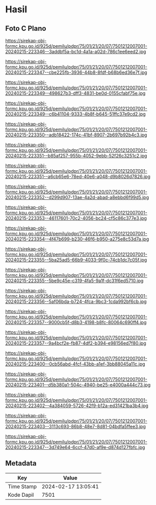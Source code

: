 # Hasil

## Foto C Plano

https://sirekap-obj-formc.kpu.go.id/925d/pemilu/pdpr/75/01/21/20/07/7501212007001-20240215-223346--3addbf5a-bc1d-4a1a-a02d-786c1ee6eed2.jpg

https://sirekap-obj-formc.kpu.go.id/925d/pemilu/pdpr/75/01/21/20/07/7501212007001-20240215-223347--cbe225fb-3936-44b8-8fdf-b68b6ed36e7f.jpg

https://sirekap-obj-formc.kpu.go.id/925d/pemilu/pdpr/75/01/21/20/07/7501212007001-20240215-223349--498627b3-dff3-4831-be0d-0155cfabf75e.jpg

https://sirekap-obj-formc.kpu.go.id/925d/pemilu/pdpr/75/01/21/20/07/7501212007001-20240215-223349--c6b41104-9333-4b8f-b645-51ffc37e9cd2.jpg

https://sirekap-obj-formc.kpu.go.id/925d/pemilu/pdpr/75/01/21/20/07/7501212007001-20240215-223350--adb18422-174c-41bf-8907-2b697b92b4c3.jpg

https://sirekap-obj-formc.kpu.go.id/925d/pemilu/pdpr/75/01/21/20/07/7501212007001-20240215-223351--b85af257-955b-4052-9ebb-52f26c3251c2.jpg

https://sirekap-obj-formc.kpu.go.id/925d/pemilu/pdpr/75/01/21/20/07/7501212007001-20240215-223351--a6cb65e6-78ed-40e6-a048-d9b8026d7826.jpg

https://sirekap-obj-formc.kpu.go.id/925d/pemilu/pdpr/75/01/21/20/07/7501212007001-20240215-223352--d299d907-13ae-4a2d-abad-a8ebbd6f99d5.jpg

https://sirekap-obj-formc.kpu.go.id/925d/pemilu/pdpr/75/01/21/20/07/7501212007001-20240215-223353--46117601-70c2-4056-bc24-cf5c86c377e3.jpg

https://sirekap-obj-formc.kpu.go.id/925d/pemilu/pdpr/75/01/21/20/07/7501212007001-20240215-223354--4f47b699-b230-46f6-b950-a275e8c53d7a.jpg

https://sirekap-obj-formc.kpu.go.id/925d/pemilu/pdpr/75/01/21/20/07/7501212007001-20240215-223355--5ba25ad5-66b9-4033-9f0c-74cb1dc7c05f.jpg

https://sirekap-obj-formc.kpu.go.id/925d/pemilu/pdpr/75/01/21/20/07/7501212007001-20240215-223355--5be9c45e-c319-4fa5-9a1f-dc31f6ed5710.jpg

https://sirekap-obj-formc.kpu.go.id/925d/pemilu/pdpr/75/01/21/20/07/7501212007001-20240215-223356--5af06bda-b724-4fca-9bc3-1cda992bf6cb.jpg

https://sirekap-obj-formc.kpu.go.id/925d/pemilu/pdpr/75/01/21/20/07/7501212007001-20240215-223357--9000cb5f-d8b3-4198-b8fc-80064c690ff4.jpg

https://sirekap-obj-formc.kpu.go.id/925d/pemilu/pdpr/75/01/21/20/07/7501212007001-20240215-223357--9a4bcf2e-fb87-4df2-b394-e98156ed7f80.jpg

https://sirekap-obj-formc.kpu.go.id/925d/pemilu/pdpr/75/01/21/20/07/7501212007001-20240215-223400--0cb56abd-4fcf-43bb-a1ef-3bb88045a11c.jpg

https://sirekap-obj-formc.kpu.go.id/925d/pemilu/pdpr/75/01/21/20/07/7501212007001-20240215-223401--d5b380a1-504c-4940-be25-e4000a444c73.jpg

https://sirekap-obj-formc.kpu.go.id/925d/pemilu/pdpr/75/01/21/20/07/7501212007001-20240215-223402--4a384059-5726-42f9-b12a-ed31421ba3b4.jpg

https://sirekap-obj-formc.kpu.go.id/925d/pemilu/pdpr/75/01/21/20/07/7501212007001-20240215-223403--3113c693-86b8-48e7-8d81-04bdfa5ffee3.jpg

https://sirekap-obj-formc.kpu.go.id/925d/pemilu/pdpr/75/01/21/20/07/7501212007001-20240215-223347--3d749e64-6ccf-47d0-af9e-d874d127fbfc.jpg


## Metadata

| Key        | Value               |
| ---------- | ------------------- |
| Time Stamp | 2024-02-17 13:05:41 |
| Kode Dapil | 7501                |



